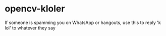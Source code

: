 # opencv-kloler
If someone is spamming you on WhatsApp or hangouts, use this to reply 'k lol' to whatever they say
